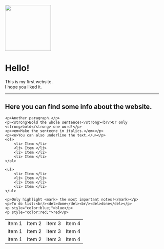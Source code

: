 <!doctype html>
<img src= "https://cpmr-islands.org/wp-content/uploads/sites/4/2019/07/test.png" class="site-logo" width="150" height="auto">
<head>
	<title>Hello!</title>
</head>
   <body>
	<h1> Hello!</h1>
	<p>This is my first website.<br/>I hope you liked it.</p> 
	<hr />
	<h2> Here you can find some info about the website.</h2>
	<table>
		<tr>
			<td>Item 1</td>
			<td>Item 2</td>
			<td>Item 3</td>
			<td>Item 4</td>
		</tr>
		<tr>
			<td>Item 1</td>
			<td>Item 2</td>
			<td>Item 3</td>
			<td>Item 4</td>
		</tr>
		<tr>
			<td>Item 1</td>
			<td>Item 2</td>
			<td>Item 3</td>
			<td>Item 4</td>
		</tr>
			
	<p>Another paragraph.</p>
	<p><strong>Bold the whole sentence!</strong><br/>Or only <strong>bold</strong> one word!</p>
	<p><em>Make the sentecne in italics.</em></p>
	<p><u>You can also underline the text.</u></p>
	<ol>
		<li> Item </li>
		<li> Item </li>
		<li> Item </li>
		<li> Item </li>
	</ol>
		
	<ul>
		<li> Item </li>
		<li> Item </li>
		<li> Item </li>
		<li> Item </li>
	</ul>
		
	<p>Only highlight <mark> the most important notes!</mark></p>
	<p>To do list:<br/><del>done</del><br/><del>done</del></p>		
	<p style="color:blue;">blue</p>
	<p style="color:red;">red</p>	
</body>
</html>


